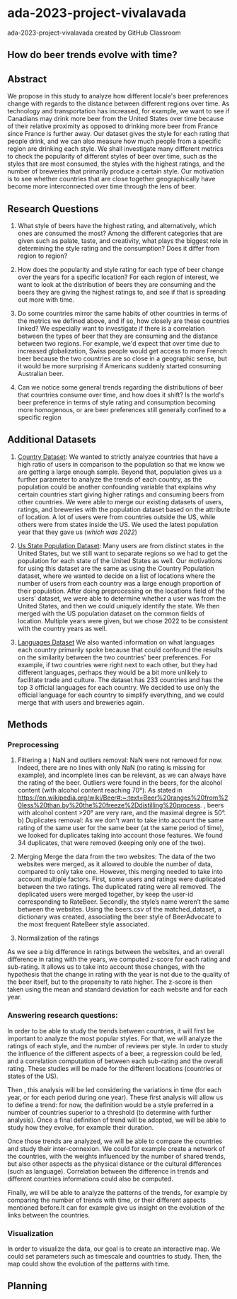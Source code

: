 # ada-2023-project-vivalavada
ada-2023-project-vivalavada created by GitHub Classroom

## How do beer trends evolve with time? 

## Abstract 

We propose in this study to analyze how different locale's beer preferences change with regards to the distance between different regions over time. As technology and transportation has increased, for example, we want to see if Canadians may drink more beer from the United States over time because of their relative proximity as opposed to drinking more beer from France since France is further away. Our dataset gives the style for each rating that people drink, and we can also measure how much people from a specific region are drinking each style. We shall investigate many different metrics to check the popularity of different styles of beer over time, such as the styles that are most consumed, the styles with the highest ratings, and the number of breweries that primarily produce a certain style. Our motivation is to see whether countries that are close together geographically have become more interconnected over time through the lens of beer. 

## Research Questions

1. What style of beers have the highest rating, and alternatively, which ones are consumed the most? Among the different categories that are given such as palate, taste, and creativity, what plays the biggest role in determining the style rating and the consumption? Does it differ from region to region? 

2. How does the popularity and style rating for each type of beer change over the years for a specific location? For each region of interest, we want to look at the distribution of beers they are consuming and the beers they are giving the highest ratings to, and see if that is spreading out more with time. 

3. Do some countries mirror the same habits of other countries in terms of the metrics we defined above, and if so, how closely are these countries linked? We especially want to investigate if there is a correlation between the types of beer that they are consuming and the distance between two regions. For example, we'd expect that over time due to increased globalization, Swiss people would get access to more French beer because the two countries are so close in a geographic sense, but it would be more surprising if Americans suddenly started consuming Australian beer. 

4. Can we notice some general trends regarding the distributions of beer that countries consume over time, and how does it shift? Is the world's beer preference in terms of style rating and consumption becoming more homogenous, or are beer preferences still generally confined to a specific region

## Additional Datasets 

1. [Country Dataset](https://www.kaggle.com/datasets/iamsouravbanerjee/world-population-dataset): We wanted to strictly analyze countries that have a high ratio of users in comparison to the population so that we know we are getting a large enough sample. Beyond that, population gives us a further parameter to analyze the trends of each country, as the population could be another confounding variable that explains why certain countries start giving higher ratings and consuming beers from other countries. We were able to merge our existing datasets of users, ratings, and breweries with the population dataset based on the attribute of location. A lot of users were from countries outside the US, while others were from states inside the US. We used the latest population year that they gave us (*which was 2022*)

2. [Us State Population Dataset](https://www.census.gov/data/tables/time-series/demo/popest/2020s-state-total.html): Many users are from distinct states in the United States, but we still want to separate regions so we had to get the population for each state of the United States as well. Our motivations for using this dataset are the same as using the Country Population dataset, where we wanted to decide on a list of locations where the number of users from each country was a large enough proportion of their population. After doing preprocessing on the locations field of the users' dataset, we were able to determine whether a user was from the United States, and then we could uniquely identify the state. We then merged with the US population dataset on the common fields of location. Multiple years were given, but we chose 2022 to be consistent with the country years as well.

3. [Languages Dataset](https://resourcewatch.org/data/explore/soc_071_world_languages?section=Discover&selectedCollection=&zoom=3&lat=0&lng=0&pitch=0&bearing=0&basemap=dark&labels=light&layers=%5B%7B%22dataset%22%3A%2220662342-dcdd-4a42-9f58-bcc80217de71%22%2C%22opacity%22%3A1%2C%22layer%22%3A%22f2d76e6b-060d-4dc9-83ea-284bef6b2aae%22%7D%5D&aoi=&page=1&sort=most-viewed&sortDirection=-1)
   We also wanted information on what languages each country primarily spoke because that could confound the results on the similarity between the two countries' beer preferences. For example, if two countries were right next to each other, but they had different languages, perhaps they would be a bit more unlikely to facilitate trade and culture. The dataset has 233 countries and has the top 3 official languages for each country. We decided to use only the official language for each country to simplify everything, and we could merge that with users and breweries again. 


## Methods 

### Preprocessing

1. Filtering
a ) NaN and outliers removal: NaN were not removed for now. Indeed, there are no lines with only NaN (no rating is missing for example), and incomplete lines can be relevant, as we can always have the rating of the beer. Outliers were found in the beers, for the alcohol content (with alcohol content reaching 70°).  As stated in https://en.wikipedia.org/wiki/Beer#:~:text=Beer%20ranges%20from%20less%20than,by%20the%20freeze%2Ddistilling%20process. , beers with alcohol content >20° are very rare, and the maximal degree is 50°.
b) Duplicates removal: As we don’t want to take into account the same rating of the same user for the same beer (at the same period of time), we looked for duplicates taking into account those features. We found 34 duplicates, that were removed (keeping only one of the two). 

3. Merging
Merge the data from the two websites: The data of the two websites were merged, as it allowed to double the number of data, compared to only take one. However, this merging needed to take into account multiple factors. First, some users and ratings were duplicated between the two ratings. The duplicated rating were all removed. The deplicated users were merged together, by keep the user-id corresponding to RateBeer. Secondly, the style’s name weren’t the same between the websites. Using the beers.csv of the matched_dataset, a dictionary was created, associating the beer style of BeerAdvocate to the most frequent RateBeer style associated.

4. Normalization of the ratings

As we see a big difference in ratings between the websites, and an overall difference in rating with the years, we computed z-score for each rating and sub-rating. 
It allows us to take into account those changes, with the hypothesis that the change in rating with the year is not due to the quality of the beer itself, but to the propensity to rate higher.  The z-score is then taken using the mean and standard deviation for each website and for each year.

### Answering research questions: 

In order to be able to study the trends between countries, it will first be important to analyze the most popular styles. For that, we will analyze the ratings of each style, and the number of reviews per style. In order to study the influence of the different aspects of a beer, a regression could be led, and a correlation computation of between each sub-rating and the overall rating. These studies will be made for the different locations (countries or states of the US). 

Then , this analysis will be led considering the variations in time (for each year, or for each period during one year).
These first analysis will allow us to define a trend: for now, the definition would be a style preferred in a number of countries superior to a threshold (to determine with further analysis). Once a final definition of trend will be adopted, we will be able to study how they evolve, for example their duration.

Once those trends are analyzed, we will be able to compare the countries and study their inter-connexion. We could for example create a network of the countries, with the weights influenced by the number of shared trends, but also other aspects as the physical distance or the cultural differences (such as language). Correlation between the difference in trends and different countries informations could also be computed. 

Finally, we will be able to analyze the patterns of the trends, for example by comparing the number of trends with time, or their different aspects mentioned before.It can for example give us insight on the evolution of the links between the countries. 

### Visualization

In order to visualize the data, our goal is to create an interactive map. We could set parameters such as timescale and countries to study. Then, the map could show the evolution of the patterns with time. 

## Planning


